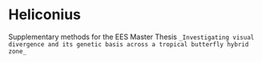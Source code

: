 # Heliconius

Supplementary methods for the EES Master Thesis `_Investigating visual divergence and its genetic basis across a tropical butterfly hybrid zone_`  
